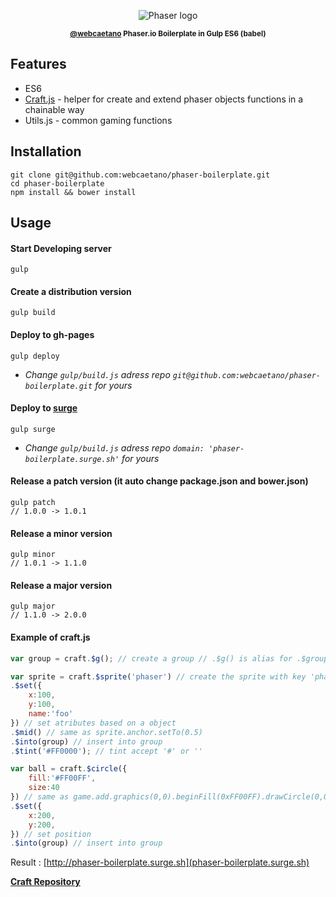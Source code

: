 <p align="center"><img alt="Phaser logo" src="http://i.imgur.com/FurA10V.png?1"></p>
<p align="center"><strong><sub><a href="https://github.com/webcaetano">@webcaetano</a> Phaser.io Boilerplate in Gulp ES6 (babel)</sub></strong></p>



## Features

- ES6
- [Craft.js](https://github.com/webcaetano/craft) - helper for create and extend phaser objects functions in a chainable way
- Utils.js - common gaming functions


## Installation

```
git clone git@github.com:webcaetano/phaser-boilerplate.git
cd phaser-boilerplate
npm install && bower install
```

## Usage 

#### Start Developing server

```
gulp 
```

#### Create a distribution version

```
gulp build
```


#### Deploy to gh-pages

```
gulp deploy
``` 

* *Change `gulp/build.js` adress repo `git@github.com:webcaetano/phaser-boilerplate.git` for yours*


#### Deploy to [surge](http://surge.sh)

```
gulp surge
``` 

* *Change `gulp/build.js` adress repo `domain: 'phaser-boilerplate.surge.sh'` for yours*

#### Release a patch version (it auto change package.json and bower.json)


```
gulp patch
// 1.0.0 -> 1.0.1
```

#### Release a minor version 


```
gulp minor
// 1.0.1 -> 1.1.0
```


#### Release a major version 


```
gulp major
// 1.1.0 -> 2.0.0
```

#### Example of craft.js

```javascript
var group = craft.$g(); // create a group // .$g() is alias for .$group()

var sprite = craft.$sprite('phaser') // create the sprite with key 'phaser'
.$set({
	x:100,
	y:100,
	name:'foo'
}) // set atributes based on a object
.$mid() // same as sprite.anchor.setTo(0.5)
.$into(group) // insert into group
.$tint('#FF0000'); // tint accept '#' or '' 

var ball = craft.$circle({ 
	fill:'#FF00FF',
	size:40
}) // same as game.add.graphics(0,0).beginFill(0xFF00FF).drawCircle(0,0,40)
.$set({
	x:200,
	y:200,
}) // set position
.$into(group) // insert into group
```

Result : [http://phaser-boilerplate.surge.sh](phaser-boilerplate.surge.sh)

[**Craft Repository**](https://github.com/webcaetano/craft)

